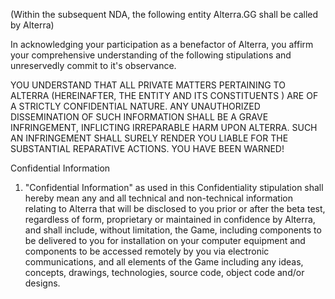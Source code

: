 
(Within the subsequent NDA, the following entity Alterra.GG shall be called by Alterra) 

In acknowledging your participation as a benefactor of Alterra, you affirm your comprehensive understanding of the following stipulations and unreservedly commit to it's observance.

YOU UNDERSTAND THAT ALL PRIVATE MATTERS PERTAINING TO ALTERRA (HEREINAFTER, THE ENTITY AND ITS CONSTITUENTS ) ARE OF A STRICTLY CONFIDENTIAL NATURE. ANY UNAUTHORIZED DISSEMINATION OF SUCH INFORMATION SHALL BE A GRAVE INFRINGEMENT, INFLICTING IRREPARABLE HARM UPON ALTERRA. SUCH AN INFRINGEMENT SHALL SURELY RENDER YOU LIABLE FOR THE SUBSTANTIAL REPARATIVE ACTIONS. YOU HAVE BEEN WARNED!

Confidential Information 

1. "Confidential Information" as used in this Confidentiality stipulation shall hereby mean any and all technical and non-technical information relating to Alterra that will be disclosed to you prior or after the beta test, regardless of form, proprietary or maintained in confidence by Alterra, and shall include, without limitation, the Game, including components to be delivered to you for installation on your computer equipment and components to be accessed remotely by you via electronic communications, and all elements of the Game including any ideas, concepts, drawings, technologies, source code, object code and/or designs.
